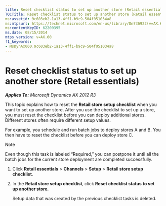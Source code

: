 ```yaml
---
title: Reset checklist status to set up another store (Retail essentials)
TOCTitle: Reset checklist status to set up another store (Retail essentials)
ms:assetid: 9c603eb2-1a13-4ff1-b9c9-504f051034a8
ms:mtpsurl: https://technet.microsoft.com/en-us/library/Dn736922(v=AX.60)
ms:contentKeyID: 62200395
ms.date: 08/15/2014
mtps_version: v=AX.60
f1_keywords:
- MsDynAx060.9c603eb2-1a13-4ff1-b9c9-504f051034a8
---
```


# Reset checklist status to set up another store (Retail essentials) 


_**Applies To:** Microsoft Dynamics AX 2012 R3_

This topic explains how to reset the **Retail store setup checklist** when you want to set up another store. After you use the checklist to set up a store, you must reset the checklist before you can deploy additional stores. Different stores often require different setup values.

For example, you schedule and run batch jobs to deploy stores A and B. You then have to reset the checklist before you can deploy store C.


> [!NOTE]
> <P>Even though this task is labeled “Required,” you can postpone it until all the batch jobs for the current store deployment are completed successfully.</P>



1.  Click **Retail essentials** \> **Channels** \> **Setup** \> **Retail store setup checklist**.

2.  In the **Retail store setup checklist**, click **Reset checklist status to set up another store**.
    
    Setup data that was created by the previous checklist tasks is deleted.

  


